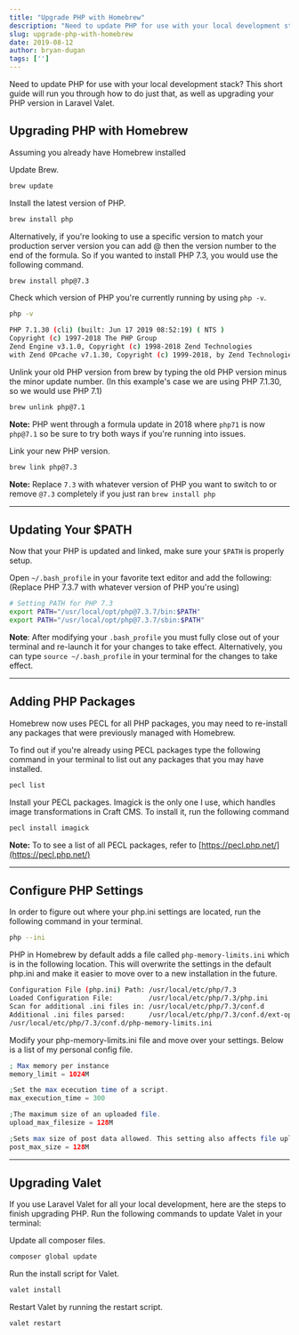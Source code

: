 ```yaml
---
title: "Upgrade PHP with Homebrew"
description: "Need to update PHP for use with your local development stack? This short guide will run you through how to do just that, as well as upgrading your PHP version in Laravel Valet."
slug: upgrade-php-with-homebrew
date: 2019-08-12
author: bryan-dugan
tags: ['']
---
```


Need to update PHP for use with your local development stack? This short guide will run you through how to do just that, as well as upgrading your PHP version in Laravel Valet.

## Upgrading PHP with Homebrew

Assuming you already have Homebrew installed 

Update Brew.

```bash
brew update
```

Install the latest version of PHP.

```bash
brew install php
```

Alternatively, if you're looking to use a specific version to match your production server version you can add @ then the version number to the end of the formula. So if you wanted to install PHP 7.3, you would use the following command.

```bash
brew install php@7.3
```

Check which version of PHP you're currently running by using `php -v`.

```bash
php -v

PHP 7.1.30 (cli) (built: Jun 17 2019 08:52:19) ( NTS )
Copyright (c) 1997-2018 The PHP Group
Zend Engine v3.1.0, Copyright (c) 1998-2018 Zend Technologies
with Zend OPcache v7.1.30, Copyright (c) 1999-2018, by Zend Technologies`
```

Unlink your old PHP version from brew by typing the old PHP version minus the minor update number. (In this example's case we are using PHP 7.1.30, so we would use PHP 7.1)

```bash
brew unlink php@7.1
```

**Note:** PHP went through a formula update in 2018 where `php71` is now `php@7.1` so be sure to try both ways if you're running into issues.

Link your new PHP version.

```bash
brew link php@7.3
```

**Note:** Replace `7.3` with whatever version of PHP you want to switch to or remove `@7.3` completely if you just ran `brew install php`

---

## Updating Your $PATH

Now that your PHP is updated and linked, make sure your `$PATH` is properly setup.

Open `~/.bash_profile` in your favorite text editor and add the following: (Replace PHP 7.3.7 with whatever version of PHP you're using)

```bash
# Setting PATH for PHP 7.3
export PATH="/usr/local/opt/php@7.3.7/bin:$PATH"
export PATH="/usr/local/opt/php@7.3.7/sbin:$PATH"
```

**Note**: After modifying your `.bash_profile` you must fully close out of your terminal and re-launch it for your changes to take effect. Alternatively, you can type `source ~/.bash_profile` in your terminal for the changes to take effect.

---

## Adding PHP Packages

Homebrew now uses PECL for all PHP packages, you may need to re-install any packages that were previously managed with Homebrew.

To find out if you're already using PECL packages type the following command in your terminal to list out any packages that you may have installed.

```bash
pecl list
```

Install your PECL packages. Imagick is the only one I use, which handles image transformations in Craft CMS. To install it, run the following command

```bash
pecl install imagick
```

**Note:** To to see a list of all PECL packages, refer to [https://pecl.php.net/](https://pecl.php.net/)

---

## Configure PHP Settings

In order to figure out where your php.ini settings are located, run the following command in your terminal.

```bash
php --ini
```

PHP in Homebrew by default adds a file called `php-memory-limits.ini` which is in the following location. This will overwrite the settings in the default php.ini and make it easier to move over to a new installation in the future.

```bash
Configuration File (php.ini) Path: /usr/local/etc/php/7.3
Loaded Configuration File:         /usr/local/etc/php/7.3/php.ini
Scan for additional .ini files in: /usr/local/etc/php/7.3/conf.d
Additional .ini files parsed:      /usr/local/etc/php/7.3/conf.d/ext-opcache.ini,
/usr/local/etc/php/7.3/conf.d/php-memory-limits.ini
```

Modify your php-memory-limits.ini file and move over your settings. Below is a list of my personal config file.

```php
; Max memory per instance
memory_limit = 1024M

;Set the max ececution time of a script.
max_execution_time = 300

;The maximum size of an uploaded file.
upload_max_filesize = 128M

;Sets max size of post data allowed. This setting also affects file upload. To upload large files, this value must be larger than upload_max_filesize
post_max_size = 128M
```

---

## Upgrading Valet

If you use Laravel Valet for all your local development, here are the steps to finish upgrading PHP. Run the following commands to update Valet in your terminal:

Update all composer files. 

```bash
composer global update
```

Run the install script for Valet.

```bash
valet install
```

Restart Valet by running the restart script.

```bash
valet restart
```

